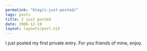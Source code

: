 ```yaml
---
permalink: "blog/i-just-posted/"
tags: posts
title: I just posted
date: 2000-12-19
layout: layouts/post.njk
---
```


I just posted my first private entry. For you friends of mine, enjoy.